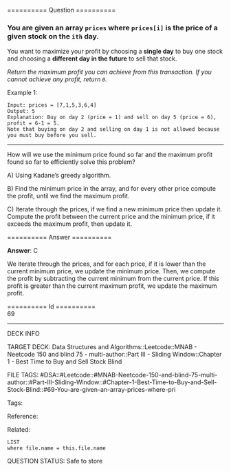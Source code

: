 ========== Question ==========  

### You are given an array `prices` where `prices[i]` is the price of a given stock on the `ith` day.

You want to maximize your profit by choosing a **single day** to buy one stock
and choosing a **different day in the future** to sell that stock.

_Return the maximum profit you can achieve from this transaction. If you cannot
achieve any profit, return `0`._

Example 1:

```
Input: prices = [7,1,5,3,6,4]
Output: 5
Explanation: Buy on day 2 (price = 1) and sell on day 5 (price = 6), profit = 6-1 = 5.
Note that buying on day 2 and selling on day 1 is not allowed because you must buy before you sell.
```

---

How will we use the minimum price found so far and the maximum profit found so
far to efficiently solve this problem?

A) Using Kadane’s greedy algorithm.

B) Find the minimum price in the array, and for every other price compute the
profit, until we find the maximum profit.

C) Iterate through the prices, if we find a new minimum price then update it.
Compute the profit between the current price and the minimum price, if it
exceeds the maximum profit, then update it.  

========== Answer ==========  

**Answer**: C

We iterate through the prices, and for each price, if it is lower than the
current minimum price, we update the minimum price. Then, we compute the profit
by subtracting the current minimum from the current price. If this profit is
greater than the current maximum profit, we update the maximum profit.

========== Id ==========  
69

---

DECK INFO

TARGET DECK: Data Structures and Algorithms::Leetcode::MNAB - Neetcode 150 and blind 75 - multi-author::Part III - Sliding Window::Chapter 1 - Best Time to Buy and Sell Stock Blind

FILE TAGS: #DSA::#Leetcode::#MNAB-Neetcode-150-and-blind-75-multi-author::#Part-III-Sliding-Window::#Chapter-1-Best-Time-to-Buy-and-Sell-Stock-Blind::#69-You-are-given-an-array-prices-where-pri

Tags:

Reference:

Related:

```dataview
LIST
where file.name = this.file.name
```
QUESTION STATUS: Safe to store
